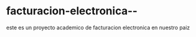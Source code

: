 # facturacion-electronica--
este es un proyecto academico de facturacion electronica en nuestro paiz 
